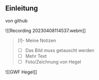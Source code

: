 ## Einleitung

von github

![[Recording 20230408114537.webm]]


> [!]- Meine Notizen 
> - [ ] Das Bild muss getauscht werden
> - [ ] Mehr Text
> - [ ] Foto/Zeichnung von Hegel

![[GWF Hegel]]
